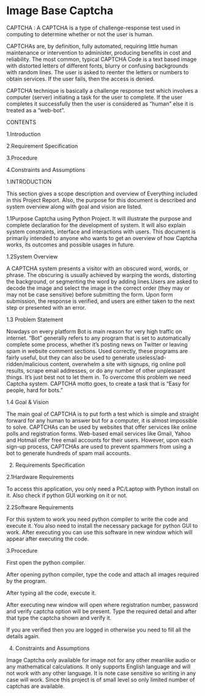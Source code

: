 # Image Base Captcha 

CAPTCHA : A CAPTCHA is a type of challenge-response 
test used in computing to determine whether or not the 
user is human. 

 CAPTCHAs are, by definition, fully automated, requiring 
 little human maintenance or intervention to administer,
 producing benefits in cost and reliability. The most 
 common, typical CAPTCHA Code is a text based image 
 with distorted letters of different fonts, blurry or confusing 
 backgrounds with random lines. The user is asked to 
 reenter the letters or numbers to obtain services. If the 
 user fails, then the access is denied.  
 
 CAPTCHA technique is basically a challenge response test 
 which involves a computer (server) initiating a task for the 
 user to complete. If the user completes it successfully then 
 the user is considered as “human” else it is treated as a 
 “web-bot”. 
 
 CONTENTS

1.Introduction  

2.Requirement Specification 

3.Procedure 

4.Constraints and Assumptions 



1.INTRODUCTION

This section gives a scope description and overview of Everything included in 
this Project Report. Also, the purpose for this document is described and system 
overview along with goal and vision are listed. 

1.1Purpose 
Captcha using Python Project. It will illustrate the purpose and complete 
declaration for the development of system. It will also explain system 
constraints, interface and interactions with users. This document is primarily 
intended to anyone who wants to get an overview of how Captcha works, its 
outcomes and possible usages in future. 

1.2System Overview 

A CAPTCHA system presents a visitor with an obscured word, words, or phrase. 
The obscuring is usually achieved by warping the words, distorting the 
background, or segmenting the word by adding lines.Users are asked to decode 
the image and select the image in the correct order (they may or may not be case 
sensitive) before submitting the form. Upon form submission, the response is 
verified, and users are either taken to the next step or presented with an error. 

1.3 Problem Statement 

Nowdays on every platform Bot is main reason for very high traffic on internet. 
“Bot” generally refers to any program that is set to automatically complete some 
process, whether it’s posting news on Twitter or leaving spam in website 
comment sections. Used correctly, these programs are fairly useful, but they can 
also be used to generate useless/ad-ridden/malicious content, overwhelm a site 
with signups, rig online poll results, scrape email addresses, or do any number of 
other unpleasant things. 
It’s just best not to let them in. To overcome this problem we need Captcha 
system. CAPTCHA motto goes, to create a task that is “Easy for people, hard 
for bots.” 

1.4 Goal & Vision 

The main goal of CAPTCHA is to put forth a test which is simple and straight 
forward for any human to answer but for a computer, it is almost impossible to 
solve. CAPTCHAs can be used by websites that offer services like online polls 
and registration forms. 
Web-based email services like Gmail, Yahoo and Hotmail offer free email 
accounts for their users. 
However, upon each sign-up process, CAPTCHAs are used to prevent 
spammers from using a bot to generate hundreds of spam mail accounts. 

2. Requirements Specification 

2.1Hardware Requirements 

To access this application, you only need a PC/Laptop with Python install on it. 
Also check if python GUI working on it or not. 

2.2Software Requirements 

For this system to work you need python compiler to write the code and execute 
it. You also need to install the necessary package for python GUI to work. After 
executing you can use this software in new window which will appear after 
executing the code. 

3.Procedure 

First open the python compiler. 

After opening python compiler, type the code and attach all images required by 
the program. 

After typing all the code, execute it. 

After executing new window will open where registration number, password and 
verify captcha option will be present. Type the required detail and after that type 
the captcha shown and verify it. 

If you are verified then you are logged in otherwise you need to fill all the 
details again. 

4. Constraints and Assumptions 

Image Captcha only available for image not for any other meanlike audio or 
any mathematical calculations. It only supports English language and will 
not work with any other language. It is note case sensitive so writing in any 
case will work. Since this project is of small level so only limited number of 
captchas are  available. 
